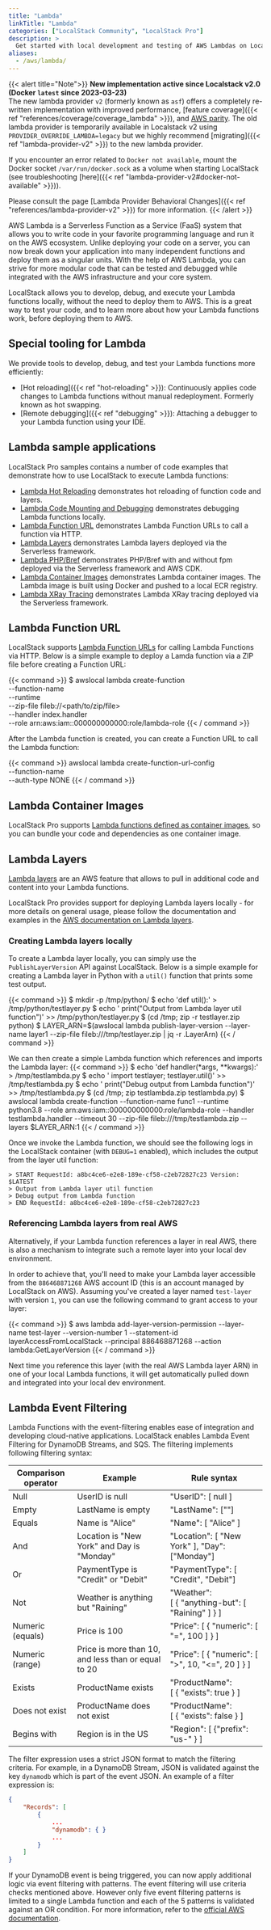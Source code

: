 ```yaml
---
title: "Lambda"
linkTitle: "Lambda"
categories: ["LocalStack Community", "LocalStack Pro"]
description: >
  Get started with local development and testing of AWS Lambdas on LocalStack
aliases:
  - /aws/lambda/
---
```


{{< alert title="Note">}}
**New implementation active since Localstack&nbsp;v2.0 (Docker `latest` since 2023-03-23)**<br>
The new lambda provider `v2` (formerly known as `asf`) offers a completely re-written implementation with improved performance, [feature coverage]({{< ref "references/coverage/coverage_lambda" >}}), and [AWS parity](https://localstack.cloud/blog/2022-08-04-parity-explained/).
The old lambda provider is temporarily available in Localstack&nbsp;v2 using `PROVIDER_OVERRIDE_LAMBDA=legacy` but we highly recommend [migrating]({{< ref "lambda-provider-v2" >}}) to the new lambda provider.

If you encounter an error related to `Docker not available`,
mount the Docker socket `/var/run/docker.sock` as a volume when starting LocalStack (see troubleshooting [here]({{< ref "lambda-provider-v2#docker-not-available" >}})).

Please consult the page [Lambda Provider Behavioral Changes]({{< ref "references/lambda-provider-v2" >}}) for more information.
{{< /alert >}}


AWS Lambda is a Serverless Function as a Service (FaaS) system that allows you to write code in your favorite programming language and run it on the AWS ecosystem.
Unlike deploying your code on a server, you can now break down your application into many independent functions and deploy them as a singular units.
With the help of AWS Lambda, you can strive for more modular code that can be tested and debugged while integrated with the AWS infrastructure and your core system.

LocalStack allows you to develop, debug, and execute your Lambda functions locally, without the need to deploy them to AWS.
This is a great way to test your code, and to learn more about how your Lambda functions work, before deploying them to AWS.

## Special tooling for Lambda

We provide tools to develop, debug, and test your Lambda functions more efficiently:

- [Hot reloading]({{< ref "hot-reloading" >}}): Continuously applies code changes to Lambda functions without manual redeployment. Formerly known as hot swapping.
- [Remote debugging]({{< ref "debugging" >}}): Attaching a debugger to your Lambda function using your IDE.

## Lambda sample applications

LocalStack Pro samples contains a number of code examples that demonstrate how to use LocalStack to execute Lambda functions:

- [Lambda Hot Reloading](https://github.com/localstack/localstack-pro-samples/tree/master/lambda-hot-reloading) demonstrates hot reloading of function code and layers.
- [Lambda Code Mounting and Debugging](https://github.com/localstack/localstack-pro-samples/tree/master/lambda-mounting-and-debugging) demonstrates debugging Lambda functions locally.
- [Lambda Function URL](https://github.com/localstack/localstack-pro-samples/tree/master/lambda-function-urls) demonstrates Lambda Function URLs to call a function via HTTP.
- [Lambda Layers](https://github.com/localstack/localstack-pro-samples/blob/master/serverless-lambda-layers) demonstrates Lambda layers deployed via the Serverless framework.
- [Lambda PHP/Bref](https://github.com/localstack/localstack-pro-samples/tree/master/lambda-php-bref-cdk-app) demonstrates PHP/Bref with and without fpm deployed via the Serverless framework and AWS CDK.
- [Lambda Container Images](https://github.com/localstack/localstack-pro-samples/tree/master/lambda-container-image) demonstrates Lambda container images. The Lambda image is built using Docker and pushed to a local ECR registry.
- [Lambda XRay Tracing](https://github.com/localstack/localstack-pro-samples/tree/master/lambda-xray) demonstrates Lambda XRay tracing deployed via the Serverless framework.

## Lambda Function URL

LocalStack supports [Lambda Function URLs](https://docs.aws.amazon.com/lambda/latest/dg/urls-configuration.html) for calling Lambda Functions via HTTP. Below is a simple example to deploy a Lamda function via a ZIP file before creating a Function URL:

{{< command >}}
$ awslocal lambda create-function \
    --function-name <function-name> \
    --runtime <lambda-runtime> \
    --zip-file fileb://<path/to/zip/file> \
    --handler index.handler \
    --role arn:aws:iam::000000000000:role/lambda-role
{{< / command >}}

After the Lambda function is created, you can create a Function URL to call the Lambda function:

{{< command >}}
awslocal lambda create-function-url-config \
    --function-name <function-name> \
    --auth-type NONE
{{< / command >}}

## Lambda Container Images

LocalStack Pro supports [Lambda functions defined as container images](https://docs.aws.amazon.com/lambda/latest/dg/images-create.html), so you can bundle your code and dependencies as one container image.

## Lambda Layers

[Lambda layers](https://docs.aws.amazon.com/lambda/latest/dg/configuration-layers.html) are an AWS feature that allows to pull in additional code and content into your Lambda functions.

LocalStack Pro provides support for deploying Lambda layers locally - for more details on general usage, please follow the documentation and examples in the [AWS documentation on Lambda layers](https://docs.aws.amazon.com/lambda/latest/dg/configuration-layers.html).

### Creating Lambda layers locally

To create a Lambda layer locally, you can simply use the `PublishLayerVersion` API against LocalStack.
Below is a simple example for creating a Lambda layer in Python with a `util()` function that prints some test output.

{{< command >}}
$ mkdir -p /tmp/python/
$ echo 'def util():' > /tmp/python/testlayer.py
$ echo '  print("Output from Lambda layer util function")' >> /tmp/python/testlayer.py
$ (cd /tmp; zip -r testlayer.zip python)
$ LAYER_ARN=$(awslocal lambda publish-layer-version --layer-name layer1 --zip-file fileb:///tmp/testlayer.zip | jq -r .LayerArn)
{{< / command >}}

We can then create a simple Lambda function which references and imports the Lambda layer:
{{< command >}}
$ echo 'def handler(*args, **kwargs):' > /tmp/testlambda.py
$ echo '  import testlayer; testlayer.util()' >> /tmp/testlambda.py
$ echo '  print("Debug output from Lambda function")' >> /tmp/testlambda.py
$ (cd /tmp; zip testlambda.zip testlambda.py)
$ awslocal lambda create-function --function-name func1 --runtime python3.8 --role arn:aws:iam::000000000000:role/lambda-role --handler testlambda.handler --timeout 30 --zip-file fileb:///tmp/testlambda.zip --layers $LAYER_ARN:1
{{< / command >}}

Once we invoke the Lambda function, we should see the following logs in the LocalStack container (with `DEBUG=1` enabled), which includes the output from the layer util function:
```plaintext
> START RequestId: a8bc4ce6-e2e8-189e-cf58-c2eb72827c23 Version: $LATEST
> Output from Lambda layer util function
> Debug output from Lambda function
> END RequestId: a8bc4ce6-e2e8-189e-cf58-c2eb72827c23
```

### Referencing Lambda layers from real AWS

Alternatively, if your Lambda function references a layer in real AWS, there is also a mechanism to integrate such a remote layer into your local dev environment.

In order to achieve that, you'll need to make your Lambda layer accessible from the `886468871268` AWS account ID (this is an account managed by LocalStack on AWS).
Assuming you've created a layer named `test-layer` with version `1`, you can use the following command to grant access to your layer:

{{< command >}}
$ aws lambda add-layer-version-permission
  --layer-name test-layer
  --version-number 1
  --statement-id layerAccessFromLocalStack
  --principal 886468871268
  --action lambda:GetLayerVersion
{{< / command >}}

Next time you reference this layer (with the real AWS Lambda layer ARN) in one of your local Lambda functions, it will get automatically pulled down and integrated into your local dev environment.

## Lambda Event Filtering

Lambda Functions with the event-filtering enables ease of integration and developing cloud-native applications. LocalStack enables Lambda Event Filtering for DynamoDB Streams, and SQS. The filtering implements following filtering syntax:

| Comparison operator | Example                                             | Rule syntax                                       |
| ------------------- | --------------------------------------------------- | ------------------------------------------------- |
| Null                | UserID is null                                      | "UserID": [ null ]                                |
| Empty               | LastName is empty                                   | "LastName": [""]                                  |
| Equals              | Name is "Alice"                                     | "Name": [ "Alice" ]                               |
| And                 | Location is "New York" and Day is "Monday"          | "Location": [ "New York" ], "Day": ["Monday"]     |
| Or                  | PaymentType is "Credit" or "Debit"                  | "PaymentType": [ "Credit", "Debit"]               |
| Not                 | Weather is anything but "Raining"                   | "Weather": [ { "anything-but": [ "Raining" ] } ]  |
| Numeric (equals)    | Price is 100                                        | "Price": [ { "numeric": [ "=", 100 ] } ]          |
| Numeric (range)     | Price is more than 10, and less than or equal to 20 | "Price": [ { "numeric": [ ">", 10, "<=", 20 ] } ] |
| Exists              | ProductName exists                                  | "ProductName": [ { "exists": true } ]             |
| Does not exist      | ProductName does not exist                          | "ProductName": [ { "exists": false } ]            |
| Begins with         | Region is in the US                                 | "Region": [ {"prefix": "us-" } ]                  |

The filter expression uses a strict JSON format to match the filtering criteria. For example, in a DynamoDB Stream, JSON is validated against the key `dynamodb` which is part of the event JSON. An example of a filter expression is:

```json
{
    "Records": [
        {
            ...
            "dynamodb": { }
            ...
        }
    ]
}
```

If your DynamoDB event is being triggered, you can now apply additional logic via event filtering with patterns. The event filtering will use criteria checks mentioned above. However only five event filtering patterns is limited to a single Lambda function and each of the 5 patterns is validated against an OR condition. For more information, refer to the [official AWS documentation](https://docs.aws.amazon.com/lambda/latest/dg/invocation-eventfiltering.html).
